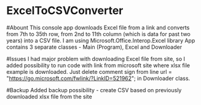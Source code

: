# ExcelToCSVConverter

#Abount
This console app downloads Excel file from a link and converts from 7th to 35th row, from 2nd to 11th column (which is data for past two years) into a CSV file.
I am using Microsoft.Office.Interop.Excel library
App contains 3 separate classes - Main (Program), Excel and Downloader

#Issues
I had major problem with downloading Excel file from site, so I added possibility to run code with link from microsoft site where xlsx file example is downloaded.
Just delete comment sign from line
url = "https://go.microsoft.com/fwlink/?LinkID=521962";
in Downloader class.

#Backup
Added backup possibility - create CSV based on previously downloaded xlsx file from the site

